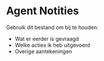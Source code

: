 # Agent Notities

Gebruik dit bestand om bij te houden:
- Wat er eerder is gevraagd
- Welke acties ik heb uitgevoerd
- Overige aantekeningen